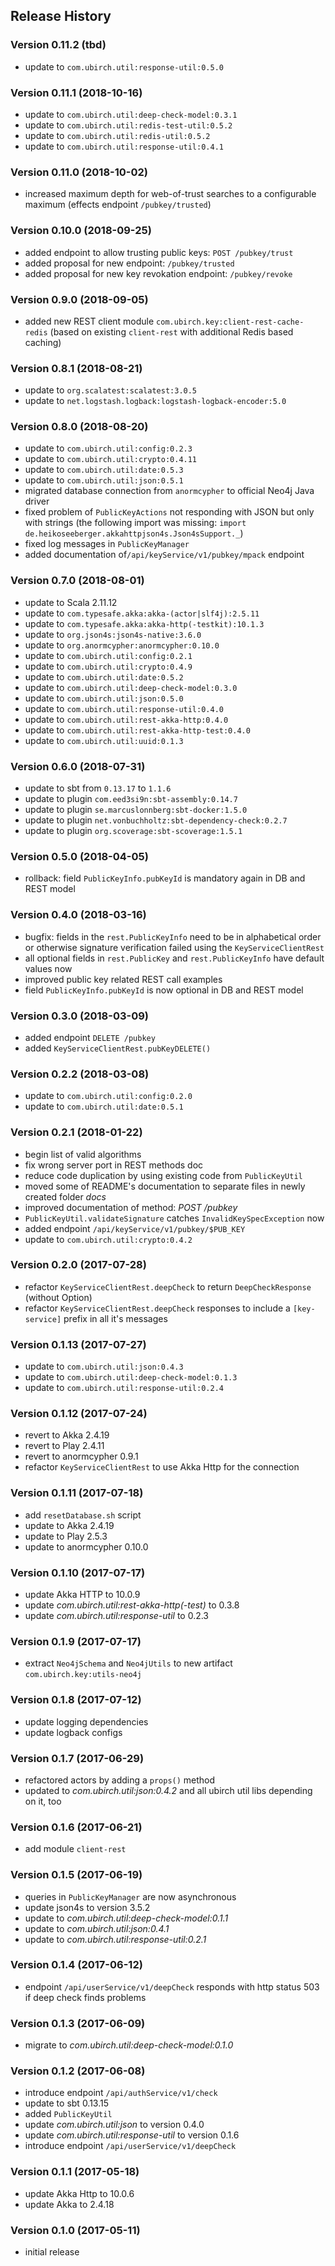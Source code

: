 ## Release History

### Version 0.11.2 (tbd)

* update to `com.ubirch.util:response-util:0.5.0`

### Version 0.11.1 (2018-10-16)

* update to `com.ubirch.util:deep-check-model:0.3.1`
* update to `com.ubirch.util:redis-test-util:0.5.2`
* update to `com.ubirch.util:redis-util:0.5.2`
* update to `com.ubirch.util:response-util:0.4.1`

### Version 0.11.0 (2018-10-02)

* increased maximum depth for web-of-trust searches to a configurable maximum (effects endpoint `/pubkey/trusted`)

### Version 0.10.0 (2018-09-25)

* added endpoint to allow trusting public keys: `POST /pubkey/trust`
* added proposal for new endpoint: `/pubkey/trusted`
* added proposal for new key revokation endpoint: `/pubkey/revoke`

### Version 0.9.0 (2018-09-05)

* added new REST client module `com.ubirch.key:client-rest-cache-redis` (based on existing `client-rest` with additional Redis based caching)

### Version 0.8.1 (2018-08-21)

* update to `org.scalatest:scalatest:3.0.5`
* update to `net.logstash.logback:logstash-logback-encoder:5.0`

### Version 0.8.0 (2018-08-20)

* update to `com.ubirch.util:config:0.2.3`
* update to `com.ubirch.util:crypto:0.4.11`
* update to `com.ubirch.util:date:0.5.3`
* update to `com.ubirch.util:json:0.5.1`
* migrated database connection from `anormcypher` to official Neo4j Java driver
* fixed problem of `PublicKeyActions` not responding with JSON but only with strings (the following import was missing: `import de.heikoseeberger.akkahttpjson4s.Json4sSupport._`)
* fixed log messages in `PublicKeyManager`
* added documentation of`/api/keyService/v1/pubkey/mpack` endpoint

### Version 0.7.0 (2018-08-01)

* update to Scala 2.11.12
* update to `com.typesafe.akka:akka-(actor|slf4j):2.5.11`
* update to `com.typesafe.akka:akka-http(-testkit):10.1.3`
* update to `org.json4s:json4s-native:3.6.0`
* update to `org.anormcypher:anormcypher:0.10.0`
* update to `com.ubirch.util:config:0.2.1`
* update to `com.ubirch.util:crypto:0.4.9`
* update to `com.ubirch.util:date:0.5.2`
* update to `com.ubirch.util:deep-check-model:0.3.0`
* update to `com.ubirch.util:json:0.5.0`
* update to `com.ubirch.util:response-util:0.4.0`
* update to `com.ubirch.util:rest-akka-http:0.4.0`
* update to `com.ubirch.util:rest-akka-http-test:0.4.0`
* update to `com.ubirch.util:uuid:0.1.3`

### Version 0.6.0 (2018-07-31)

* update to sbt from `0.13.17` to `1.1.6`
* update to plugin `com.eed3si9n:sbt-assembly:0.14.7`
* update to plugin `se.marcuslonnberg:sbt-docker:1.5.0`
* update to plugin `net.vonbuchholtz:sbt-dependency-check:0.2.7`
* update to plugin `org.scoverage:sbt-scoverage:1.5.1`

### Version 0.5.0 (2018-04-05)

* rollback: field `PublicKeyInfo.pubKeyId` is mandatory again in DB and REST model

### Version 0.4.0 (2018-03-16)

* bugfix: fields in the `rest.PublicKeyInfo` need to be in alphabetical order or otherwise signature verification failed
using the `KeyServiceClientRest`
* all optional fields in `rest.PublicKey` and `rest.PublicKeyInfo` have default values now
* improved public key related REST call examples
* field `PublicKeyInfo.pubKeyId` is now optional in DB and REST model

### Version 0.3.0 (2018-03-09)

* added endpoint `DELETE /pubkey`
* added `KeyServiceClientRest.pubKeyDELETE()`

### Version 0.2.2 (2018-03-08)

* update to `com.ubirch.util:config:0.2.0`
* update to `com.ubirch.util:date:0.5.1`

### Version 0.2.1 (2018-01-22)

* begin list of valid algorithms
* fix wrong server port in REST methods doc
* reduce code duplication by using existing code from `PublicKeyUtil`
* moved some of README's documentation to separate files in newly created folder _docs_
* improved documentation of method: _POST /pubkey_
* `PublicKeyUtil.validateSignature` catches `InvalidKeySpecException` now
* added endpoint `/api/keyService/v1/pubkey/$PUB_KEY`
* update to `com.ubirch.util:crypto:0.4.2`

### Version 0.2.0 (2017-07-28)

* refactor `KeyServiceClientRest.deepCheck` to return `DeepCheckResponse` (without Option)
* refactor `KeyServiceClientRest.deepCheck` responses to include a `[key-service]` prefix in all it's messages

### Version 0.1.13 (2017-07-27)

* update to `com.ubirch.util:json:0.4.3`
* update to `com.ubirch.util:deep-check-model:0.1.3`
* update to `com.ubirch.util:response-util:0.2.4`

### Version 0.1.12 (2017-07-24)

* revert to Akka 2.4.19
* revert to Play 2.4.11
* revert to anormcypher 0.9.1
* refactor `KeyServiceClientRest` to use Akka Http for the connection

### Version 0.1.11 (2017-07-18)

* add `resetDatabase.sh` script
* update to Akka 2.4.19
* update to Play 2.5.3
* update to anormcypher 0.10.0

### Version 0.1.10 (2017-07-17)

* update Akka HTTP to 10.0.9
* update _com.ubirch.util:rest-akka-http(-test)_ to 0.3.8
* update _com.ubirch.util:response-util_ to 0.2.3

### Version 0.1.9 (2017-07-17)

* extract `Neo4jSchema` and `Neo4jUtils` to new artifact `com.ubirch.key:utils-neo4j`

### Version 0.1.8 (2017-07-12)

* update logging dependencies
* update logback configs

### Version 0.1.7 (2017-06-29)

* refactored actors by adding a `props()` method
* updated to _com.ubirch.util:json:0.4.2_ and all ubirch util libs depending on it, too

### Version 0.1.6 (2017-06-21)

* add module `client-rest`

### Version 0.1.5 (2017-06-19)

* queries in `PublicKeyManager` are now asynchronous
* update json4s to version 3.5.2
* update to _com.ubirch.util:deep-check-model:0.1.1_
* update to _com.ubirch.util:json:0.4.1_
* update to _com.ubirch.util:response-util:0.2.1_

### Version 0.1.4 (2017-06-12)

* endpoint `/api/userService/v1/deepCheck` responds with http status 503 if deep check finds problems

### Version 0.1.3 (2017-06-09)

* migrate to _com.ubirch.util:deep-check-model:0.1.0_

### Version 0.1.2 (2017-06-08)

* introduce endpoint `/api/authService/v1/check`
* update to sbt 0.13.15
* added `PublicKeyUtil`
* update _com.ubirch.util:json_ to version 0.4.0
* update _com.ubirch.util:response-util_ to version 0.1.6
* introduce endpoint `/api/userService/v1/deepCheck`

### Version 0.1.1 (2017-05-18)

* update Akka Http to 10.0.6
* update Akka to 2.4.18

### Version 0.1.0 (2017-05-11)

* initial release

